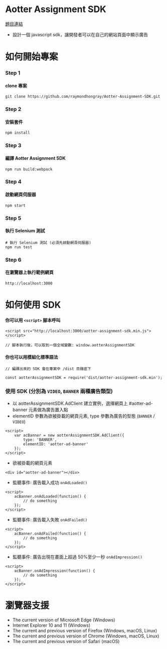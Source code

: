 # Aotter Assignment SDK
[題目連結](https://github.com/aotter/aotter-assignment-sdk)
- 設計一個 javascript sdk，讓開發者可以在自己的網站頁面中顯示廣告

# 如何開始專案
### Step 1
#### clone 專案
```
git clone https://github.com/raymondhongray/Aotter-Assignment-SDK.git
```
### Step 2
#### 安裝套件
```
npm install
```

### Step 3
#### 編譯 Aotter Assignment SDK
```
npm run build:webpack
```

### Step 4
#### 啟動網頁伺服器

```
npm start
```

### Step 5
#### 執行 Selenium 測試

```
# 執行 Selenium 測試 (必須先啟動網頁伺服器)
npm run test
```

### Step 6
#### 在瀏覽器上執行範例網頁
```
http://localhost:3000
```

# 如何使用 SDK
#### 你可以用 `<script>` 腳本呼叫
```
<script src="http://localhost:3000/aotter-assignment-sdk.min.js"></script>

// 腳本執行後，可以取到一個全域變數: window.aotterAssignmentSDK
```
#### 你也可以用模組化標準語法
```
// 編譯出來的 SDK 會在專案中 /dist 目錄底下

const aotterAssignmentSDK = require('dist/aotter-assignment-sdk.min');
```

### 使用 SDK (分別為 `VIDEO`, `BANNER` 兩種廣告類型)
- 以 aotterAssignmentSDK.AdClient 建立實例，選擇網頁上 #aotter-ad-banner 元素做為廣告置入點
- elementID 參數為欲被掛載的網頁元素, type 參數為廣告的型態 (`BANNER` / `VIDEO`)
```
<script>
    var acBanner = new aotterAssignmentSDK.AdClient({
        type: 'BANNER',
        elementID: 'aotter-ad-banner'
    });
</script>
```

- 欲被掛載的網頁元素
```
<div id="aotter-ad-banner"></div>
```

- 監聽事件: 廣告載入成功 `onAdLoaded()`
```
<script>
    acBanner.onAdLoaded(function() {
        // do something
    });
</script>
```

- 監聽事件: 廣告載入失敗 `onAdFailed()`
```
<script>
    acBanner.onAdFailed(function() {
        // do something
    });
</script>
```

- 監聽事件: 廣告出現在畫面上超過 50%至少一秒 `onAdImpression()`
```
<script>
    acBanner.onAdImpression(function() {
        // do something
    });
</script>
```

# 瀏覽器支援
- The current version of Microsoft Edge (Windows)
- Internet Explorer 10 and 11 (Windows)
- The current and previous version of Firefox (Windows, macOS, Linux)
- The current and previous version of Chrome (Windows, macOS, Linux)
- The current and previous version of Safari (macOS)
